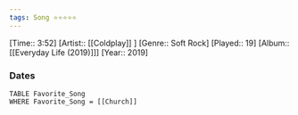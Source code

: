 ```yaml
---
tags: Song ⭐⭐⭐⭐⭐ 
---
```

[Time:: 3:52]
[Artist:: [[Coldplay]] ]
[Genre:: Soft Rock]
[Played:: 19]
[Album:: [[Everyday Life (2019)]]]
[Year:: 2019]
### Dates
````dataview
TABLE Favorite_Song
WHERE Favorite_Song = [[Church]]
````